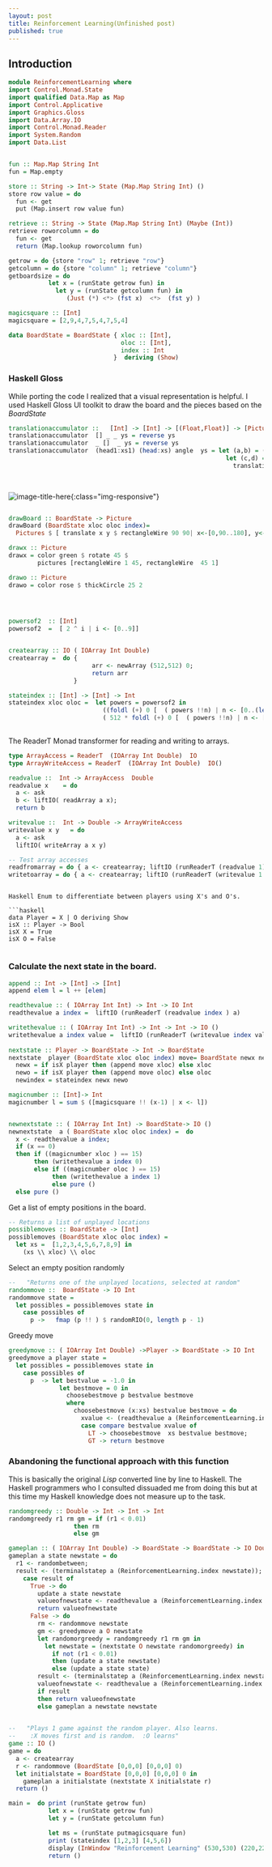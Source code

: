 ```yaml
---
layout: post
title: Reinforcement Learning(Unfinished post)
published: true
---
```


## Introduction





```haskell
module ReinforcementLearning where
import Control.Monad.State
import qualified Data.Map as Map
import Control.Applicative
import Graphics.Gloss
import Data.Array.IO
import Control.Monad.Reader
import System.Random
import Data.List
```


```haskell

fun :: Map.Map String Int
fun = Map.empty

store :: String -> Int-> State (Map.Map String Int) ()
store row value = do
  fun <- get
  put (Map.insert row value fun)

retrieve :: String -> State (Map.Map String Int) (Maybe (Int))
retrieve roworcolumn = do
  fun <- get
  return (Map.lookup roworcolumn fun) 

getrow = do {store "row" 1; retrieve "row"}  
getcolumn = do {store "column" 1; retrieve "column"}  
getboardsize = do   
           let x = (runState getrow fun) in
             let y = (runState getcolumn fun) in
                (Just (*) <*> (fst x)  <*>  (fst y) )
```

```haskell
magicsquare :: [Int]
magicsquare = [2,9,4,7,5,4,7,5,4] 

data BoardState = BoardState { xloc :: [Int],
                               oloc :: [Int],
                               index :: Int
                             }  deriving (Show)
```

### Haskell Gloss 

While porting the code I realized that a visual representation is helpful. I used Haskell Gloss UI toolkit to draw the board and the pieces based on the _BoardState_

```haskell
translationaccumulator ::   [Int] -> [Int] -> [(Float,Float)] -> [Picture] -> [Picture]
translationaccumulator  [] _ _ ys = reverse ys
translationaccumulator  _ []  _ ys = reverse ys
translationaccumulator  (head1:xs1) (head:xs) angle  ys = let (a,b) = (angle !!(head - 1)) in
                                                            let (c,d) = (angle  !!(head1 - 1)) in
                                                              translationaccumulator xs1 xs angle ( ((translate a b) $
                                                                                                 drawx ) : ((translate c d) $
                                                                                                 drawo ):ys)


```

![image-title-here](../images/grid.PNG){:class="img-responsive"}

```haskell

drawBoard :: BoardState -> Picture
drawBoard (BoardState xloc oloc index)=
  Pictures $ [ translate x y $ rectangleWire 90 90| x<-[0,90..180], y<-[0,90..180] ] ++ (translationaccumulator xloc oloc [(0,180),(90,180),(180,180),(0,90),(90,90),(180,90),(0,0),(90,0),(180,0)] [])

drawx :: Picture
drawx = color green $ rotate 45 $
        pictures [rectangleWire 1 45, rectangleWire  45 1] 

drawo :: Picture
drawo = color rose $ thickCircle 25 2

 

```
 
```haskell

powersof2  :: [Int]  
powersof2  =  [ 2 ^ i | i <- [0..9]]


createarray :: IO ( IOArray Int Double)
createarray =  do {
                       arr <- newArray (512,512) 0;
                       return arr
                  }

stateindex :: [Int] -> [Int] -> Int  
stateindex xloc oloc =  let powers = powersof2 in
                          ((foldl (+) 0 [  ( powers !!n) | n <- [0..(length xloc - 1)]]) +
                          ( 512 * foldl (+) 0 [  ( powers !!n) | n <- [0..(length oloc - 1)]]))
 
```

The ReaderT Monad transformer for reading and writing to arrays.


```haskell
type ArrayAccess = ReaderT  (IOArray Int Double)  IO 
type ArrayWriteAccess = ReaderT  (IOArray Int Double)  IO() 

readvalue ::  Int -> ArrayAccess  Double  
readvalue x    = do 
  a <- ask
  b <- liftIO( readArray a x);    
  return b

writevalue ::  Int -> Double -> ArrayWriteAccess   
writevalue x y   = do 
  a <- ask
  liftIO( writeArray a x y)    

-- Test array accesses
readfromarray = do { a <- createarray; liftIO (runReaderT (readvalue 1) a) }
writetoarray = do { a <- createarray; liftIO (runReaderT (writevalue 1 2) a) }
```
```

Haskell Enum to differentiate between players using X's and O's.

```haskell
data Player = X | O deriving Show
isX :: Player -> Bool
isX X = True
isX O = False 


```

### Calculate the next state in the board.


```haskell
append :: Int -> [Int] -> [Int]
append elem l = l ++ [elem]

readthevalue :: ( IOArray Int Int) -> Int -> IO Int
readthevalue a index =  liftIO (runReaderT (readvalue index ) a) 

writethevalue :: ( IOArray Int Int) -> Int -> Int -> IO ()
writethevalue a index value =  liftIO (runReaderT (writevalue index value) a) 
  
nextstate :: Player -> BoardState -> Int -> BoardState
nextstate  player (BoardState xloc oloc index) move= BoardState newx newo newindex where
  newx = if isX player then (append move xloc) else xloc
  newo = if isX player then (append move oloc) else oloc
  newindex = stateindex newx newo

magicnumber :: [Int]-> Int
magicnumber l = sum $ ([magicsquare !! (x-1) | x <- l])


newnextstate :: ( IOArray Int Int) -> BoardState-> IO ()
newnextstate  a ( BoardState xloc oloc index) =  do
  x <- readthevalue a index;
  if (x == 0)
  then if ((magicnumber xloc ) == 15)
       then (writethevalue a index 0)
       else if ((magicnumber oloc ) == 15)
            then (writethevalue a index 1)
            else pure ()
  else pure ()
```
Get a list of empty positions in the board.

```haskell
-- Returns a list of unplayed locations
possiblemoves :: BoardState -> [Int]
possiblemoves (BoardState xloc oloc index) =
  let xs =  [1,2,3,4,5,6,7,8,9] in
    (xs \\ xloc) \\ oloc

```

Select an empty position randomly

```haskell
--   "Returns one of the unplayed locations, selected at random"
randommove ::  BoardState -> IO Int
randommove state = 
  let possibles = possiblemoves state in
    case possibles of
      p ->   fmap (p !! ) $ randomRIO(0, length p - 1)
```
Greedy move
 
```haskell
greedymove :: ( IOArray Int Double) ->Player -> BoardState -> IO Int
greedymove a player state = 
  let possibles = possiblemoves state in
    case possibles of
      p  -> let bestvalue = -1.0 in
              let bestmove = 0 in
                choosebestmove p bestvalue bestmove
                where
                  choosebestmove (x:xs) bestvalue bestmove = do
                    xvalue <- (readthevalue a (ReinforcementLearning.index (nextstate player state x)));
                    case compare bestvalue xvalue of
                      LT -> choosebestmove  xs bestvalue bestmove;
                      GT -> return bestmove
```
### Abandoning the functional approach with this function

This is basically the original _Lisp_ converted line by line to Haskell. The Haskell programmers who I consulted dissuaded me from doing this but at this time my Haskell knowledge does not measure up to the task.

```haskell
randomgreedy :: Double -> Int -> Int -> Int
randomgreedy r1 rm gm = if (r1 < 0.01)
                  then rm
                  else gm

gameplan :: ( IOArray Int Double) -> BoardState -> BoardState -> IO Double 
gameplan a state newstate = do 
  r1 <- randombetween;
  result <- (terminalstatep a (ReinforcementLearning.index newstate));
    case result of
      True -> do
        update a state newstate
        valueofnewstate <- readthevalue a (ReinforcementLearning.index newstate)
        return valueofnewstate
      False -> do
        rm <- randommove newstate
        gm <- greedymove a O newstate
        let randomorgreedy = randomgreedy r1 rm gm in
          let newstate = (nextstate O newstate randomorgreedy) in
            if not (r1 < 0.01)
            then (update a state newstate)
            else (update a state state)
        result <- (terminalstatep a (ReinforcementLearning.index newstate));
        valueofnewstate <- readthevalue a (ReinforcementLearning.index newstate);
        if result
        then return valueofnewstate
        else gameplan a newstate newstate
  

--   "Plays 1 game against the random player. Also learns.
--    :X moves first and is random.  :O learns"
game :: IO ()
game = do
  a <- createarray
  r <- randommove (BoardState [0,0,0] [0,0,0] 0)
  let initialstate = BoardState [0,0,0] [0,0,0] 0 in
    gameplan a initialstate (nextstate X initialstate r)
  return ()

```


```haskell
main =  do print (runState getrow fun)
           let x = (runState getrow fun)
           let y = (runState getcolumn fun)

           let ms = (runState putmagicsquare fun)
           print (stateindex [1,2,3] [4,5,6])
           display (InWindow "Reinforcement Learning" (530,530) (220,220)) (greyN 0.5)  (drawBoard (BoardState [1,2,3] [4,5,6] 1))
           return ()

```
